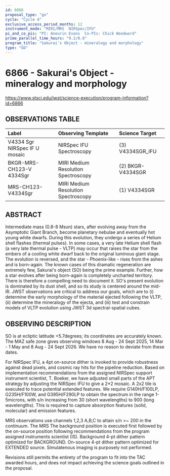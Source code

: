```yaml
---
id: 6866
proposal_type: "go"
cycle: "Cycle 4"
exclusive_access_period_months: 12
instrument_mode: "MIRI/MRS  NIRSpec/IFU"
pi_and_co_pis: "PI: Aneurin Evans  Co-PIs: Chick Woodward"
prime_parallel_time_hours: "9.2/0.0"
program_title: "Sakurai's Object - mineralogy and morphology"
type: "GO"
---
```

# 6866 - Sakurai's Object - mineralogy and morphology
https://www.stsci.edu/jwst/science-execution/program-information?id=6866
## OBSERVATIONS TABLE
| Label                           | Observing Template                 | Science Target           |
| :------------------------------ | :--------------------------------- | :----------------------- |
| V4334 Sgr NIRSpec IF U mosaic   | NIRSpec IFU Spectroscopy           | (3) V4334SGR_IFU         |
| BKGR-MRS-CH123-V 4334Sgr        | MIRI Medium Resolution Spectroscopy | (2) BKGR-V4334SGR        |
| MRS-CH123-V4334Sgr              | MIRI Medium Resolution Spectroscopy | (1) V4334SGR             |

## ABSTRACT

Intermediate mass (0.8-8 Msun) stars, after evolving away from the Asymptotic Giant Branch, become planetary nebulae and eventually hot young white dwarfs. During this evolution, they undergo a series of Helium shell flashes (thermal pulses). In some cases, a very late Helium shell flash (a very late thermal pulse - VLTP) may occur that raises the star from the embers of a cooling white dwarf back to the original luminous giant stage. The evolution is reversed, and the star - Phoenix-like - rises from the ashes and is born-again. The known cases of this dramatic regeneration are extremely few, Sakurai's object (SO) being the prime example. Further, how a star evolves after being born-again is completely uncharted territory. There is therefore a compelling need to document it. SO's present evolution is dominated by its dust shell, and so its study is centered around the mid-IR. JWST observations are critical to address our goals, which are to (i) determine the early morphology of the material ejected following the VLTP, (ii) determine the mineralogy of the ejecta, and (iii) test and constrain models of VLTP evolution using JWST 3d spectral-spatial cubes.

## OBSERVING DESCRIPTION

SO is at ecliptic latitude +5.7degrees; its coordinates are accurately known. The MAZ safe zone gives observing windows 8 Aug - 24 Sept 2025, 14 Mar - 1 May and 8 Aug - 24 Sept 2026. We have no reason to deviate from these dates.

For NIRSpec IFU, a 4pt on-source dither is invoked to provide robustness against dead pixels, and cosmic ray hits for the pipeline reduction. Based on implementation recommendations from the assigned NIRSpec support instrument scientist, T. Boeker, we have adjusted small parts of the APT strategy by adjusting the NIRSpec IFU to give a 2*2 mosaic. A 2x2 tile is executed to trace potential extended features. We require G140H/F100LP, G235H/F100W, and G395H/F290LP to obtain the spectrum in the range 1-5microns, with s/n increasing from 30 (short wavelengths) to 900 (long wavelengths). This is required to capture absorption features (solid, molecular) and emission features.

MRS observations use channels 1,2,3 A,B,C to attain s/n >~ 200 in the continuum. The MRS The background position is executed first followed by the on-source position following recommendations from the program assigned instruments scientist (IS). Background 4-pt dither pattern optimized for BACKGROUND. On-source 4-pt dither pattern optimized for EXTENDED source. Simulatenous imaging is purposely not performed.

Revisions still permits the entirety of the program to fit into the TAC awarded hours, and does not impact achieving the science goals outlined in the proposal.